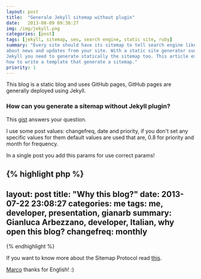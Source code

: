 ```yaml
---
layout: post
title:  "Generale Jekyll sitemap without plugin"
date:   2013-08-09 09:38:27
img: /img/jekyll.png
categories: [post]
tags: [jekyll, sitemap, seo, search engine, static site, ruby]
summary: "Every site should have its sitemap to tell search engine like Google
about news and updates from your site. With a static site generator such as
Jekyll you need to generate statically the sitemap too. This article explains
how to write a template that generate a sitemap."
priority: 1
---
```


This blog is a static blog and uses GitHub pages, GitHub pages are generally
deployed using Jekyll.

### How can you generate a sitemap without Jekyll plugin?
This [gist](https://gist.github.com/GianArb/6172377) answers your question.

I use some post values: changefreq, date and priority, if you don't set any
specific values for them default values are used that are, 0.8 for priority and
month for frequency.

In a single post you add this params for use correct params!

{% highlight php %}
---
layout: post
title:  "Why this blog?"
date:   2013-07-22 23:08:27
categories: me
tags: me, developer, presentation, gianarb
summary: Gianluca Arbezzano, developer, Italian, why open this blog?
changefreq: monthly
---
{% endhighlight %}

If you want to know more about the Sitemap Protocol read
[this](http://www.sitemaps.org/protocol.html).

[Marco](https://github.com/MarcoDeBortoli) thanks for English! :)
